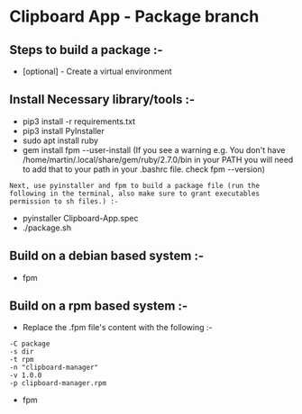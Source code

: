 # Clipboard App - Package branch

## Steps to build a package :-

- [optional] - Create a virtual environment

## Install Necessary library/tools :-

- pip3 install -r requirements.txt
- pip3 install PyInstaller
- sudo apt install ruby
- gem install fpm --user-install (If you see a warning e.g. You don't have /home/martin/.local/share/gem/ruby/2.7.0/bin in your PATH you will need to add that to your path in your .bashrc file. check fpm --version)

`Next, use pyinstaller and fpm to build a package file (run the following in the terminal, also make sure to grant executables permission to sh files.) :-`

- pyinstaller Clipboard-App.spec
- ./package.sh

## Build on a debian based system :-

- fpm

## Build on a rpm based system :-

- Replace the .fpm file's content with the following :-

```
-C package
-s dir
-t rpm
-n "clipboard-manager"
-v 1.0.0
-p clipboard-manager.rpm
```

- fpm
